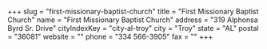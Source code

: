 +++
slug = "first-missionary-baptist-church"
title = "First Missionary Baptist Church"
name = "First Missionary Baptist Church"
address = "319 Alphonsa Byrd Sr. Drive"
cityIndexKey = "city-al-troy"
city = "Troy"
state = "AL"
postal = "36081"
website = ""
phone = "334 566-3905"
fax = ""
+++
